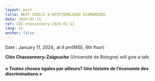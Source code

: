 ```yaml
---
layout: post
title: NEXT CERCLE D'EPISTEMOLOGIE ECONOMIQUE
date: 2024-01-11
ref: CEE-chassonnery-2024-01-11
lang: en
anchor: false
---
```



<i class="fas fa-table"></i> Date : January 11, 2024_ at _6 pm_(MSE, 6th floor)

**Cléo Chassonnery-Zaïgouche** (Université de Bologne) will give a talk:

#### « Toutes choses égales par ailleurs? Une histoire de l’économie des discriminations »
